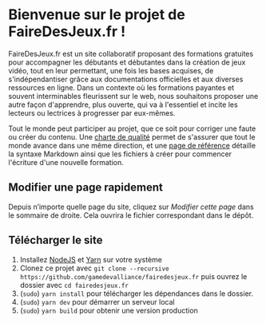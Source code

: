 # Bienvenue sur le projet de FaireDesJeux.fr !

FaireDesJeux.fr est un site collaboratif proposant des formations gratuites pour accompagner les débutants et débutantes dans la création de jeux vidéo, tout en leur permettant, une fois les bases acquises, de s'indépendantiser grâce aux documentations officielles et aux diverses ressources en ligne. Dans un contexte où les formations payantes et souvent interminables fleurissent sur le web, nous souhaitons proposer une autre façon d'apprendre, plus ouverte, qui va à l'essentiel et incite les lecteurs ou lectrices à progresser par eux-mêmes.

Tout le monde peut participer au projet, que ce soit pour corriger une faute ou créer du contenu. Une [charte de qualité](https://fairedesjeux.fr/contribuer/avant-propos/charte/) permet de s'assurer que tout le monde avance dans une même direction, et une [page de référence](https://fairedesjeux.fr/contribuer/comment-contribuer/syntaxe-des-cours/) détaille la syntaxe Markdown ainsi que les fichiers à créer pour commencer l'écriture d'une nouvelle formation.

## Modifier une page rapidement

Depuis n’importe quelle page du site, cliquez sur *Modifier cette page* dans le sommaire de droite. Cela ouvrira le fichier correspondant dans le dépôt.

## Télécharger le site

1. Installez [NodeJS](https://nodejs.org/) et [Yarn](https://yarnpkg.com/) sur votre système
2. Clonez ce projet avec `git clone --recursive https://github.com/gamedevalliance/fairedesjeux.fr` puis ouvrez le dossier avec `cd fairedesjeux.fr`
3. (`sudo`) `yarn install` pour télécharger les dépendances dans le dossier.
4. (`sudo`) `yarn dev` pour démarrer un serveur local
5. (`sudo`) `yarn build` pour obtenir une version production
